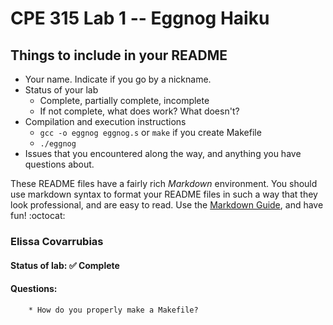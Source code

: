 # CPE 315 Lab 1 -- Eggnog Haiku

## Things to include in your README

* Your name. Indicate if you go by a nickname.
* Status of your lab
  * Complete, partially complete, incomplete
  * If not complete, what does work? What doesn't?
* Compilation and execution instructions
  * `gcc -o eggnog eggnog.s` or `make` if you create Makefile
  * `./eggnog`
* Issues that you encountered along the way, and anything you have questions about.

These README files have a fairly rich _Markdown_ environment. You should use
markdown syntax to format your README files in such a way that they look
professional, and are easy to read. Use the 
[Markdown Guide](https://guides.github.com/features/mastering-markdown/), and
have fun! :octocat:

### Elissa Covarrubias
#### Status of lab: :white_check_mark: Complete

#### Questions:
        * How do you properly make a Makefile?
